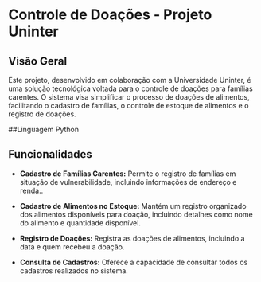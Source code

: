 # Controle de Doações - Projeto Uninter

## Visão Geral

Este projeto, desenvolvido em colaboração com a Universidade Uninter, é uma solução tecnológica voltada para o controle de doações para famílias carentes. O sistema visa simplificar o processo de doações de alimentos, facilitando o cadastro de famílias, o controle de estoque de alimentos e o registro de doações.

##Linguagem
Python

## Funcionalidades

- **Cadastro de Famílias Carentes:** Permite o registro de famílias em situação de vulnerabilidade, incluindo informações de endereço e renda..

- **Cadastro de Alimentos no Estoque:** Mantém um registro organizado dos alimentos disponíveis para doação, incluindo detalhes como nome do alimento e quantidade disponível.

- **Registro de Doações:** Registra as doações de alimentos, incluindo a data e quem recebeu a doação.

- **Consulta de Cadastros:** Oferece a capacidade de consultar todos os cadastros realizados no sistema.


